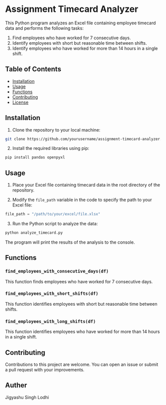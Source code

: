 # Assignment Timecard Analyzer

This Python program analyzes an Excel file containing employee timecard data and performs the following tasks:

1. Find employees who have worked for 7 consecutive days.
2. Identify employees with short but reasonable time between shifts.
3. Identify employees who have worked for more than 14 hours in a single shift.

## Table of Contents
- [Installation](#installation)
- [Usage](#usage)
- [Functions](#functions)
- [Contributing](#contributing)
- [License](#license)

## Installation

1. Clone the repository to your local machine:

```bash
git clone https://github.com/yourusername/assignment-timecard-analyzer.git
```

2. Install the required libraries using pip:

```bash
pip install pandas openpyxl
```

## Usage

1. Place your Excel file containing timecard data in the root directory of the repository.

2. Modify the `file_path` variable in the code to specify the path to your Excel file:

```python
file_path = "/path/to/your/excel/file.xlsx"
```

3. Run the Python script to analyze the data:

```bash
python analyze_timecard.py
```

The program will print the results of the analysis to the console.

## Functions

### `find_employees_with_consecutive_days(df)`

This function finds employees who have worked for 7 consecutive days.

### `find_employees_with_short_shifts(df)`

This function identifies employees with short but reasonable time between shifts.

### `find_employees_with_long_shifts(df)`

This function identifies employees who have worked for more than 14 hours in a single shift.

## Contributing

Contributions to this project are welcome. You can open an issue or submit a pull request with your improvements.

## Auther

Jigyashu Singh Lodhi
```
